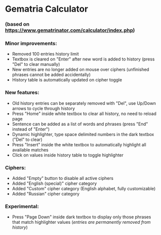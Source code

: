 # Gematria Calculator
### (based on https://www.gematrinator.com/calculator/index.php)

### Minor improvements:
- Removed 100 entries history limit
- Textbox is cleared on "Enter" after new word is added to history (press "Del" to clear manually)
- New entries are no longer added on mouse over ciphers (unfinished phrases cannot be added accidentally)
- History table is automatically updated on cipher toggle

### New features:
- Old history entries can be separately removed with "Del", use Up/Down arrows to cycle through history
- Press "Home" inside white textbox to clear all history, no need to reload page
- Sentence can be added as a list of words and phrases (press "End" instead of "Enter")
- Dynamic highlighter, type space delimited numbers in the dark textbox ("Del" to clear)
- Press "Insert" inside the white textbox to automatically highlight all available matches
- Click on values inside history table to toggle highlighter

### Ciphers:
- Added "Empty" button to disable all active ciphers
- Added "English (special)" cipher category
- Added "Custom" cipher category (English alphabet, fully customizable)
- Added "Russian" cipher category

### Experimental:
- Press "Page Down" inside dark textbox to display only those phrases that match highlighter values (*entries are permanently removed from history*)
